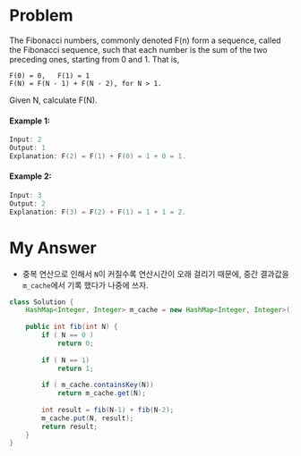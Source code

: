 # Problem

The Fibonacci numbers, commonly denoted F(n) form a sequence, called the Fibonacci sequence, such that each number is the sum of the two preceding ones, starting from 0 and 1. That is,
```
F(0) = 0,   F(1) = 1
F(N) = F(N - 1) + F(N - 2), for N > 1.
```

Given N, calculate F(N).

#### Example 1:

```swift
Input: 2
Output: 1
Explanation: F(2) = F(1) + F(0) = 1 + 0 = 1.
```

#### Example 2:

```swift
Input: 3
Output: 2
Explanation: F(3) = F(2) + F(1) = 1 + 1 = 2.
```

# My Answer

* 중복 연산으로 인해서 `N`이 커질수록 연산시간이 오래 걸리기 때문에, 중간 결과값을 `m_cache`에서 기록 했다가 나중에 쓰자.
  
```java
class Solution {
    HashMap<Integer, Integer> m_cache = new HashMap<Integer, Integer>();
    
    public int fib(int N) {
        if ( N == 0 )
            return 0;
        
        if ( N == 1)
            return 1;
        
        if ( m_cache.containsKey(N))
            return m_cache.get(N);
        
        int result = fib(N-1) + fib(N-2);
        m_cache.put(N, result);
        return result;
    }
}
```

